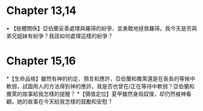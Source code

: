 # Chapter 13,14
• 【肢體關係】亞伯蘭妥善處理與羅得的紛爭，並勇敢地拯救羅得。我今天是否與弟兄姐妹有紛爭？我該如何處理這樣的紛爭？

# Chapter 15,16
*【生命品格】雖然有神的約定、預言和應許，亞伯蘭和撒萊還是在長長的等候中軟弱，試圖用人的方法得到神的應許。我是否也曾在/正在等待中軟弱？亞伯蘭和撒萊的故事給我怎樣的提醒？
*【價值定位】夏甲雖然身爲奴僕，却仍然被神看顧。她的故事在今天給我怎樣的鼓勵和安慰？
